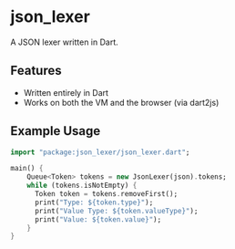 # json_lexer
A JSON lexer written in Dart.

Features
----------
* Written entirely in Dart
* Works on both the VM and the browser (via dart2js)

Example Usage
-------------
```dart
import "package:json_lexer/json_lexer.dart";

main() {
    Queue<Token> tokens = new JsonLexer(json).tokens;
    while (tokens.isNotEmpty) {
      Token token = tokens.removeFirst();
      print("Type: ${token.type}");
      print("Value Type: ${token.valueType}");
      print("Value: ${token.value}");
    }
}
```
